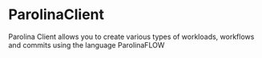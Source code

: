 # ParolinaClient
Parolina Client allows you to create various types of workloads, workflows and commits using the language ParolinaFLOW

